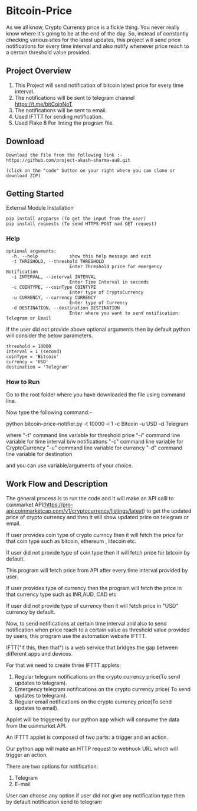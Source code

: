 # Bitcoin-Price
As we all know, Crypto Currency price is a fickle thing. You never really know where it's going to be at the end of the day. So, instead of constantly checking various sites for the latest updates, this project will send price notifications for every time interval and also notify whenever price reach to a certain threshold value provided.

## Project Overview
1. This Project will send notification of bitcoin latest price for every time interval.
2. The notifications will be sent to telegram channel https://t.me/bitCoinNoT
3. The notifications will be sent to email.
4. Used IFTTT for sending notification.
5. Used Flake 8 For linting the program file.

## Download
```
Download the file from the following link :-
https://github.com/project-akash-sharma-au8.git

(click on the "code" button on your right where you can clone or download ZIP)
```
## Getting Started

External Module Installation
```
pip install argparse (To get the input from the user)
pip install requests (To send HTTPS POST nad GET request)
```

### Help 

```
optional arguments:
  -h, --help            show this help message and exit
  -t THRESHOLD, --threshold THRESHOLD
                        Enter Threshold price for emergency Notification
  -i INTERVAL, --interval INTERVAL
                        Enter Time Interval in seconds
  -c COINTYPE, --coinType COINTYPE
                        Enter type of CryptoCurrency
  -u CURRENCY, --currency CURRENCY
                        Enter type of Currency
  -d DESTINATION, --destination DESTINATION
                        Enter where you want to send notification: Telegram or Email
 ```
 If the user did not provide above optional arguments then by default python will consider the below parameters.
 
 ```
 threshold = 10000
 interval = 1 (second)
 coinType = 'Bitcoin'
 currency = 'USD'
 destination = 'Telegram'
 ```
 
### How to Run
 
Go to the root folder where you have downloaded the file using command line.

Now type the following command:-

python bitcoin-price-notifier.py -t 10000 -i 1 -c Bitcoin -u USD -d Telegram 

where 
"-t" command line variable for threshold price
"-i" command line variable for time interval b/w notifications
"-c" command line variable for CryptoCurrency
"-u" command line variable for currency
"-d" command line variable for destination

and you can use variable/arguments of your choice.

## Work Flow and Description 

The general process is to run the code and it will make an API calll to coinmarket API(https://pro-api.coinmarketcap.com/v1/cryptocurrency/listings/latest) to get the updated price of crypto currency and then it will show updated price on telegram or email.

If user provides coin type of crypto currncy then it will fetch the price for that coin type such as bitcoin, ethereum , litecoin etc.

If user did not provide type of coin type then it will fetch price for bitcoin by default.

This program will fetch price from API after every time interval provided by user.

If user provides type of currency then the program will fetch the price in that currency type such as INR,AUD, CAD etc

If user did not provide type of currency then it will fetch price in "USD" currency by default.

Now, to send notifications at certain time interval and also to send notification when price reach to a certain value as threshold value provided by users, this program use the automation website IFTTT.

IFTT("if this, then that") is a web service that bridges the gap between different apps and devices.

For that we need to create three IFTTT applets:

1. Regular telegram notifications on the crypto currency price(To send updates to telegram).
2. Emergency telegram notifications on the crypto currency price( To send updates to telegram).
3. Regular email notifications on the crypto currency price(To send updates to email).

Applet will be triggered by our python app which will consume the data from the coinmarket API.

An IFTTT applet is composed of two parts: a trigger and an action.

Our python app will make an HTTP request to webhook URL which will trigger an action.

There are two options for notification:
1) Telegram
2) E-mail

User can choose any option if user did not give any notification type then by default notification send to telegram

